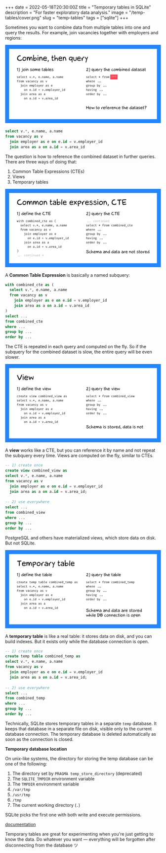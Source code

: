 +++
date = 2022-05-18T20:30:00Z
title = "Temporary tables in SQLite"
description = "For faster exploratory data analysis."
image = "/temp-tables/cover.png"
slug = "temp-tables"
tags = ["sqlite"]
+++

Sometimes you want to combine data from multiple tables into one and query the results. For example, join vacancies together with employers and regions:

![Combine, then query](combine-then-query.png)

```sql
select v.*, e.name, a.name
from vacancy as v
  join employer as e on e.id = v.employer_id
  join area as a on a.id = v.area_id
```

The question is how to reference the combined dataset in further queries. There are three ways of doing that:

1. Common Table Expressions (CTEs)
2. Views
3. Temporary tables

![CTE](cte.png)

A **Common Table Expression** is basically a named subquery:

```sql
with combined_cte as (
  select v.*, e.name, a.name
  from vacancy as v
    join employer as e on e.id = v.employer_id
    join area as a on a.id = v.area_id
)
select ...
from combined_cte
where ...
group by ...
order by ...
```

The CTE is repeated in each query and computed on the fly. So if the subquery for the combined dataset is slow, the entire query will be even slower.

![View](view.png)

A **view** works like a CTE, but you can reference it by name and not repeat the subquery every time. Views are computed on the fly, similar to CTEs.

```sql
-- 1) create once
create view combined_view as
select v.*, e.name, a.name
from vacancy as v
  join employer as e on e.id = v.employer_id
  join area as a on a.id = v.area_id;

-- 2) use everywhere
select ...
from combined_view
where ...
group by ...
order by ...
```

PostgreSQL and others have materialized views, which store data on disk. But not SQLite.

![Temporary table](temp-table.png)

A **temporary table** is like a real table: it stores data on disk, and you can build indexes. But it exists only while the database connection is open.

```sql
-- 1) create once
create temp table combined_temp as
select v.*, e.name, a.name
from vacancy as v
  join employer as e on e.id = v.employer_id
  join area as a on a.id = v.area_id;

-- 2) use everywhere
select ...
from combined_temp
where ...
group by ...
order by ...
```

Technically, SQLite stores temporary tables in a separate `temp` database. It keeps that database in a separate file on disk, visible only to the current database connection. The temporary database is deleted automatically as soon as the connection is closed.

<div class="boxed">
<p><strong>Temporary database location</strong></p>

On unix-like systems, the directory for storing the temp database can be one of the following:

1. The directory set by `PRAGMA temp_store_directory` (deprecated)
2. The `SQLITE_TMPDIR` environment variable
3. The `TMPDIR` environment variable
4. `/var/tmp`
5. `/usr/tmp`
6. `/tmp`
7. The current working directory (`.`)

SQLite picks the first one with both write and execute permissions.

[documentation](https://sqlite.org/tempfiles.html)

</div>

Temporary tables are great for experimenting when you're just getting to know the data. Do whatever you want — everything will be forgotten after disconnecting from the database ツ
